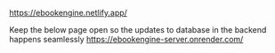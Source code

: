 
https://ebookengine.netlify.app/

Keep the below page open so the updates to database in the backend happens seamlessly
https://ebookengine-server.onrender.com/
